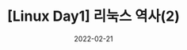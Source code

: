 ---
title: "[Linux Day1] 리눅스 역사(2)"
categories: dev_Linux
tag: [Linux]

toc: true
toc_sticky: true
toc_label : 목차

 
date: 2022-02-21
last_modified_at: 2022-02-22
---